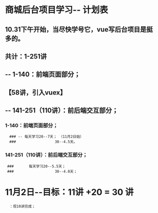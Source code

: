 # 商城后台项目学习-- 计划表

##  10.31下午开始，当尽快学号它，vue写后台项目是挺多的。
##  
##  共计：1-251讲
##  -- 1-140：前端页面部分；
##      【58讲，引入vuex】
##  
##  -- 141-251（110讲）：前后端交互部分；

### 1-140：前端页面部分；
      ### -- 每天学习20--7天； （11月2日始）
      ###                  30--4.5天。
###  141-251（110讲）：前后端交互部分；
     ###       每天学习20--5.5天；
	 ###                   30--4.0天；
	
# 11月2日--目标：11讲 +20 = 30 讲
      ：现10讲完成；